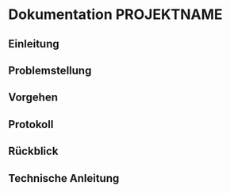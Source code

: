 Dokumentation PROJEKTNAME
=========================

## Einleitung

<!-- Um was geht es in diesem Dokument? -->

## Problemstellung

<!-- Beschreibung des Problems. -->

## Vorgehen

<!-- Vorgehen um das Problem zu lösen. Visualisierung mittels Flowchart. -->

## Protokoll

<!-- Wie wurde die Lösung effektiv implementiert? Resultat ist ein Arbeitsprotkoll. -->

## Rückblick

<!-- Gab es Problem bei der Umsetzung? Was lief gut und was nicht? -->

## Technische Anleitung

<!-- Wie kann man das Program ausführen? Welche Vorbereitungen müssen getroffen werden? -->